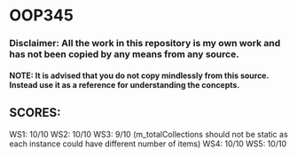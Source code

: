 # OOP345

### Disclaimer: All the work in this repository is my own work and has not been copied by any means from any source.
#### NOTE: It is advised that you do not copy mindlessly from this source. Instead use it as a reference for understanding the concepts.

## SCORES:

WS1: 10/10
WS2: 10/10
WS3: 9/10 (m_totalCollections should not be static as each instance could have different number of items)
WS4: 10/10
WS5: 10/10

